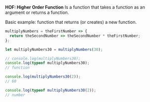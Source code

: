 **HOF: Higher Order Function**
Is a function that takes a function as an argument or returns a function.

Basic example: function that returns (or creates) a new function.

```javascript
multiplyNumbers = theFirstNumber => {
  return theSecondNumber => theSecondNumber * theFirstNumber;
};

let multiplyNumbers30 = multiplyNumbers(30);

// console.log(multiplyNumbers30);
console.log(typeof multiplyNumbers30);
// function

console.log(multiplyNumbers30(2));
// 60

console.log(typeof multiplyNumbers30(2));
// number
```